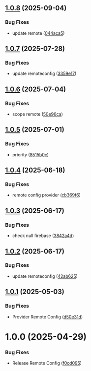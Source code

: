 ## [1.0.8](https://github.com/KhanhTQ-Organization/com.ktgame.services.remote_config/compare/v1.0.7...v1.0.8) (2025-09-04)


### Bug Fixes

* update remote ([044aca5](https://github.com/KhanhTQ-Organization/com.ktgame.services.remote_config/commit/044aca52533b666287456e7f2a4f00e2fe1b50cc))

## [1.0.7](https://github.com/KhanhTQ-Organization/com.ktgame.services.remote_config/compare/v1.0.6...v1.0.7) (2025-07-28)


### Bug Fixes

* update remoteconfig ([3359e17](https://github.com/KhanhTQ-Organization/com.ktgame.services.remote_config/commit/3359e17638e898c3d8c7a3ab473da3e3750155d0))

## [1.0.6](https://github.com/KhanhTQ-Organization/com.ktgame.services.remote_config/compare/v1.0.5...v1.0.6) (2025-07-04)


### Bug Fixes

* scope remote ([50e96ca](https://github.com/KhanhTQ-Organization/com.ktgame.services.remote_config/commit/50e96ca1bcd2874f27b6d995b2ab38c9ae67f648))

## [1.0.5](https://github.com/KhanhTQ-hub/com.ktgame.services.remote_config/compare/v1.0.4...v1.0.5) (2025-07-01)


### Bug Fixes

* priority ([8515b0c](https://github.com/KhanhTQ-hub/com.ktgame.services.remote_config/commit/8515b0c7d0b035ff11a2528b56d32cdc316c7c60))

## [1.0.4](https://github.com/KhanhTQ-hub/com.ktgame.services.remote_config/compare/v1.0.3...v1.0.4) (2025-06-18)


### Bug Fixes

* remote config provider ([cb369f6](https://github.com/KhanhTQ-hub/com.ktgame.services.remote_config/commit/cb369f67819fbb90634b942d475a95c6b65d68a2))

## [1.0.3](https://github.com/KhanhTQ-hub/com.ktgame.services.remote_config/compare/v1.0.2...v1.0.3) (2025-06-17)


### Bug Fixes

* check null firebase ([3842a4d](https://github.com/KhanhTQ-hub/com.ktgame.services.remote_config/commit/3842a4d2c795bcef2ccce17b4bd9ff0c7b5c9bdb))

## [1.0.2](https://github.com/KhanhTQ-hub/com.ktgame.services.remote_config/compare/v1.0.1...v1.0.2) (2025-06-17)


### Bug Fixes

* update remoteconfig ([42ab625](https://github.com/KhanhTQ-hub/com.ktgame.services.remote_config/commit/42ab6250a6504575e22e640810a880dd86ebde49))

## [1.0.1](https://github.com/KhanhTQ-hub/com.ktgame.services.remote_config/compare/v1.0.0...v1.0.1) (2025-05-03)


### Bug Fixes

* Provider Remote Config ([d50e31d](https://github.com/KhanhTQ-hub/com.ktgame.services.remote_config/commit/d50e31df4d2ea7268164806c8454b473e9a01252))

# 1.0.0 (2025-04-29)


### Bug Fixes

* Release Remote Config ([f0cd095](https://github.com/KhanhTQ-hub/com.ktgame.services.remote_config/commit/f0cd095e2763fe90e03f7f011ef22c94b49fe02a))

